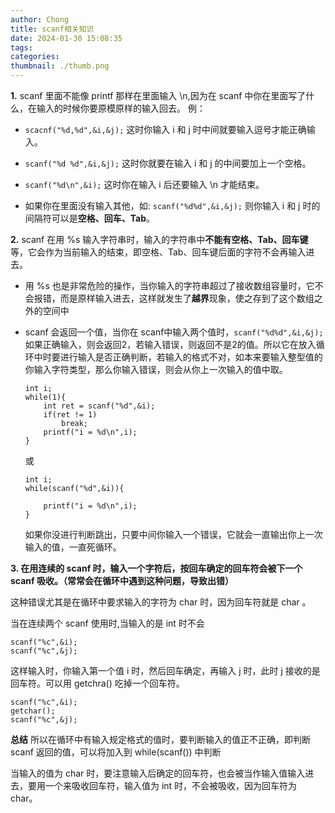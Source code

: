 ```yaml
---
author: Chong
title: scanf相关知识   
date: 2024-01-30 15:08:35
tags:
categories:
thumbnail: ./thumb.png
---
```

<!-- more -->

**1.** scanf 里面不能像 printf 那样在里面输入 \n,因为在 scanf 中你在里面写了什么，在输入的时候你要原模原样的输入回去。
例：
- `scacnf("%d,%d",&i,&j);`
这时你输入 i 和 j 时中间就要输入逗号才能正确输入。

- `scanf("%d %d",&i,&j);`
这时你就要在输入 i 和 j 的中间要加上一个空格。

- `scanf("%d\n",&i);`
这时你在输入 i 后还要输入 \n 才能结束。

- 如果你在里面没有输入其他，如:
`scanf("%d%d",&i,&j);`
则你输入 i 和 j 时的间隔符可以是**空格、回车、Tab**。

**2.** scanf 在用 %s 输入字符串时，输入的字符串中**不能有空格、Tab、回车键**等，它会作为当前输入的结束，即空格、Tab、回车键后面的字符不会再输入进去。

- 用 %s 也是非常危险的操作，当你输入的字符串超过了接收数组容量时，它不会报错，而是原样输入进去，这样就发生了**越界**现象，使之存到了这个数组之外的空间中
  
- scanf 会返回一个值，当你在 scanf中输入两个值时，`scanf("%d%d",&i,&j);`如果正确输入，则会返回2，若输入错误，则返回不是2的值。所以它在放入循环中时要进行输入是否正确判断，若输入的格式不对，如本来要输入整型值的你输入字符类型，那么你输入错误，则会从你上一次输入的值中取。
  
    ```
    int i;
    while(1){
        int ret = scanf("%d",&i);
        if(ret != 1)
            break;
        printf("i = %d\n",i);
    }
    ```
    或
    ```
    int i;
    while(scanf("%d",&i)){
        
        printf("i = %d\n",i);
    }
    ```

    如果你没进行判断跳出，只要中间你输入一个错误，它就会一直输出你上一次输入的值，一直死循环。

**3. 在用连续的 scanf 时，输入一个字符后，按回车确定的回车符会被下一个 scanf 吸收。（常常会在循环中遇到这种问题，导致出错）**

这种错误尤其是在循环中要求输入的字符为 char 时，因为回车符就是 char 。

当在连续两个 scanf 使用时,当输入的是 int 时不会

```
scanf("%c",&i);
scanf("%c",&j);
```

这样输入时，你输入第一个值 i 时，然后回车确定，再输入 j 时，此时 j 接收的是回车符。可以用 getchra() 吃掉一个回车符。

```
scanf("%c",&i);
getchar();
scanf("%c",&j);
```

**总结**
所以在循环中有输入规定格式的值时，要判断输入的值正不正确，即判断 scanf 返回的值，可以将加入到 while(scanf()) 中判断

当输入的值为 char 时，要注意输入后确定的回车符，也会被当作输入值输入进去，要用一个来吸收回车符，输入值为 int 时，不会被吸收，因为回车符为 char。
    

